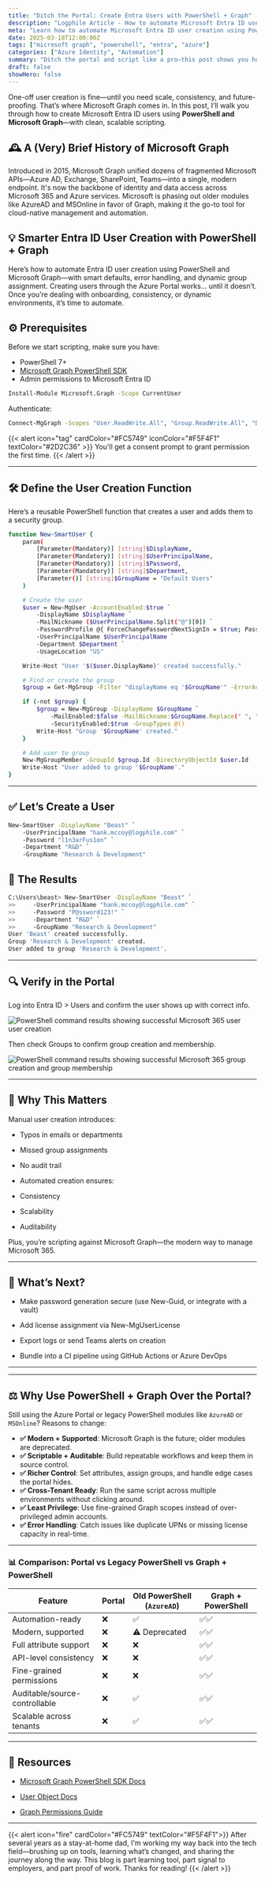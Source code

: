 ```yaml
---
title: "Ditch the Portal: Create Entra Users with PowerShell + Graph"
description: "Logphile Article - How to automate Microsoft Entra ID user creation with Powershell and Microsoft Graph."
meta: "Learn how to automate Microsoft Entra ID user creation using PowerShell and Microsoft Graph. Skip the portal, reduce human error, and scale identity management."
date: 2025-03-18T12:00:00Z
tags: ["microsoft graph", "powershell", "entra", "azure"]
categories: ["Azure Identity", "Automation"]
summary: "Ditch the portal and script like a pro—this post shows you how to create Entra ID users with PowerShell and Microsoft Graph for smarter, faster, mistake-free identity management."
draft: false
showHero: false
---
```


One-off user creation is fine—until you need scale, consistency, and future-proofing. That’s where Microsoft Graph comes in. In this post, I’ll walk you through how to create Microsoft Entra ID users using **PowerShell and Microsoft Graph**—with clean, scalable scripting.

## 🕰️ A (Very) Brief History of Microsoft Graph
Introduced in 2015, Microsoft Graph unified dozens of fragmented Microsoft APIs—Azure AD, Exchange, SharePoint, Teams—into a single, modern endpoint. It's now the backbone of identity and data access across Microsoft 365 and Azure services. Microsoft is phasing out older modules like AzureAD and MSOnline in favor of Graph, making it the go-to tool for cloud-native management and automation.

## 💡 Smarter Entra ID User Creation with PowerShell + Graph

Here’s how to automate Entra ID user creation using PowerShell and Microsoft Graph—with smart defaults, error handling, and dynamic group assignment. Creating users through the Azure Portal works... until it doesn’t. Once you’re dealing with onboarding, consistency, or dynamic environments, it’s time to automate. 

## ⚙️ Prerequisites

Before we start scripting, make sure you have:

- PowerShell 7+
- [Microsoft Graph PowerShell SDK](https://learn.microsoft.com/en-us/powershell/microsoftgraph/installation)
- Admin permissions to Microsoft Entra ID

```bash
Install-Module Microsoft.Graph -Scope CurrentUser
```

Authenticate:

```bash
Connect-MgGraph -Scopes "User.ReadWrite.All", "Group.ReadWrite.All", "Directory.Read.All"
```

{{< alert icon="tag" cardColor="#FC5749" iconColor="#F5F4F1" textColor="#2D2C36" >}}
You'll get a consent prompt to grant permission the first time.
{{< /alert >}}

---

## 🛠️ Define the User Creation Function

Here’s a reusable PowerShell function that creates a user and adds them to a security group.

```bash
function New-SmartUser {
    param(
        [Parameter(Mandatory)] [string]$DisplayName,
        [Parameter(Mandatory)] [string]$UserPrincipalName,
        [Parameter(Mandatory)] [string]$Password,
        [Parameter(Mandatory)] [string]$Department,
        [Parameter()] [string]$GroupName = "Default Users"
    )

    # Create the user
    $user = New-MgUser -AccountEnabled:$true `
        -DisplayName $DisplayName `
        -MailNickname ($UserPrincipalName.Split("@")[0]) `
        -PasswordProfile @{ ForceChangePasswordNextSignIn = $true; Password = $Password } `
        -UserPrincipalName $UserPrincipalName `
        -Department $Department `
        -UsageLocation "US"

    Write-Host "User '$($user.DisplayName)' created successfully."

    # Find or create the group
    $group = Get-MgGroup -Filter "displayName eq '$GroupName'" -ErrorAction SilentlyContinue

    if (-not $group) {
        $group = New-MgGroup -DisplayName $GroupName `
            -MailEnabled:$false -MailNickname:$GroupName.Replace(" ", "") `
            -SecurityEnabled:$true -GroupTypes @()
        Write-Host "Group '$GroupName' created."
    }

    # Add user to group
    New-MgGroupMember -GroupId $group.Id -DirectoryObjectId $user.Id
    Write-Host "User added to group '$GroupName'."
}
```

---

## ✅ Let’s Create a User

```bash
New-SmartUser -DisplayName "Beast" `
    -UserPrincipalName "hank.mccoy@logphile.com" `
    -Password "l1n3arFus1on" `
    -Department "R&D" `
    -GroupName "Research & Development"
```

## :scroll: The Results 

```bash
C:\Users\beast> New-SmartUser -DisplayName "Beast" `
>>     -UserPrincipalName "hank.mccoy@logphile.com" `
>>     -Password "P@ssword123!" `
>>     -Department "R&D" `
>>     -GroupName "Research & Development"
User 'Beast' created successfully.
Group 'Research & Development' created.
User added to group 'Research & Development'.
```

---

## 🔍 Verify in the Portal

Log into Entra ID > Users and confirm the user shows up with correct info.

![PowerShell command results showing successful Microsoft 365 user user creation](/logphile-user-beast-created.png)

Then check Groups to confirm group creation and membership.

![PowerShell command results showing successful Microsoft 365 group creation and group membership](/logphile-group-created-beast-added.png)

---

## 🧠 Why This Matters

Manual user creation introduces:

* Typos in emails or departments

* Missed group assignments

* No audit trail

* Automated creation ensures:

* Consistency

* Scalability

* Auditability

Plus, you’re scripting against Microsoft Graph—the modern way to manage Microsoft 365.

---

## 🚀 What’s Next?

* Make password generation secure (use New-Guid, or integrate with a vault)

* Add license assignment via New-MgUserLicense

* Export logs or send Teams alerts on creation

* Bundle into a CI pipeline using GitHub Actions or Azure DevOps

<hr>

---

## ⚖️ Why Use PowerShell + Graph Over the Portal?

Still using the Azure Portal or legacy PowerShell modules like `AzureAD` or `MSOnline`? Reasons to change:

- **✅ Modern + Supported**: Microsoft Graph is the future; older modules are deprecated.
- **✅ Scriptable + Auditable**: Build repeatable workflows and keep them in source control.
- **✅ Richer Control**: Set attributes, assign groups, and handle edge cases the portal hides.
- **✅ Cross-Tenant Ready**: Run the same script across multiple environments without clicking around.
- **✅ Least Privilege**: Use fine-grained Graph scopes instead of over-privileged admin accounts.
- **✅ Error Handling**: Catch issues like duplicate UPNs or missing license capacity in real-time.

---

### 📊 Comparison: Portal vs Legacy PowerShell vs Graph + PowerShell

| Feature                         | Portal | Old PowerShell (`AzureAD`) | Graph + PowerShell |
|-------------------------------|--------|-----------------------------|---------------------|
| Automation-ready              | ❌     | ✅                          | ✅✅                |
| Modern, supported             | ❌     | ⚠️ Deprecated               | ✅✅                |
| Full attribute support        | ❌     | ❌                          | ✅✅                |
| API-level consistency         | ❌     | ❌                          | ✅✅                |
| Fine-grained permissions      | ❌     | ❌                          | ✅✅                |
| Auditable/source-controllable | ❌     | ✅                          | ✅✅                |
| Scalable across tenants       | ❌     | ✅                          | ✅✅                |

---

## 📎 Resources

* [Microsoft Graph PowerShell SDK Docs](https://learn.microsoft.com/en-us/powershell/microsoftgraph/overview)

* [User Object Docs](https://learn.microsoft.com/en-us/graph/api/resources/user)

* [Graph Permissions Guide](https://learn.microsoft.com/en-us/graph/permissions-reference)

---

{{< alert icon="fire" cardColor="#FC5749" textColor="#F5F4F1">}}
After several years as a stay-at-home dad, I'm working my way back into the tech field—brushing up on tools, learning what’s changed, and sharing the journey along the way. This blog is part learning tool, part signal to employers, and part proof of work. Thanks for reading!
{{< /alert >}}